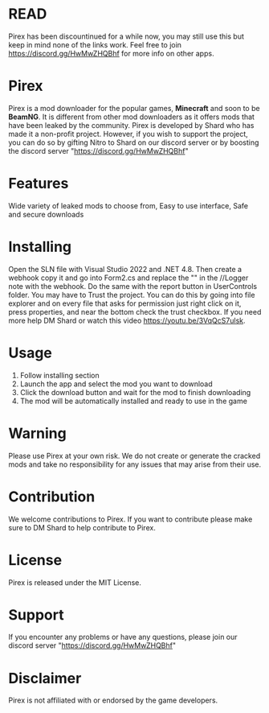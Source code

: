 # READ
Pirex has been discountinued for a while now, you may still use this but keep in mind none of the links work. Feel free to join https://discord.gg/HwMwZHQBhf for more info on other apps.


# Pirex
Pirex is a mod downloader for the popular games, **Minecraft** and soon to be **BeamNG**. It is different from other mod downloaders as it offers mods that have been leaked by the community. Pirex is developed by Shard who has made it a non-profit project. However, if you wish to support the project, you can do so by gifting Nitro to Shard on our discord server or by boosting the discord server "https://discord.gg/HwMwZHQBhf"

# Features
Wide variety of leaked mods to choose from,
Easy to use interface,
Safe and secure downloads

# Installing
Open the SLN file with Visual Studio 2022 and .NET 4.8. Then create a webhook copy it and go into Form2.cs and replace the "" in the //Logger note with the webhook. Do the same with the report button in UserControls folder. You may have to Trust the project. You can do this by going into file explorer and on every file that asks for permission just right click on it, press properties, and near the bottom check the trust checkbox. If you need more help DM Shard or watch this video https://youtu.be/3VqQcS7ulsk.

# Usage
1. Follow installing section
2. Launch the app and select the mod you want to download
3. Click the download button and wait for the mod to finish downloading
4. The mod will be automatically installed and ready to use in the game

# Warning
Please use Pirex at your own risk. We do not create or generate the cracked mods and take no responsibility for any issues that may arise from their use.

# Contribution
We welcome contributions to Pirex. If you want to contribute please make sure to DM Shard to help contribute to Pirex.

# License
Pirex is released under the MIT License.

# Support
If you encounter any problems or have any questions, please join our discord server "https://discord.gg/HwMwZHQBhf"

# Disclaimer
Pirex is not affiliated with or endorsed by the game developers.
